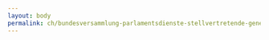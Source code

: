 ```yaml
---
layout: body
permalink: ch/bundesversammlung-parlamentsdienste-stellvertretende-generalsekretaerin-aufsichtskommissionen-und-delegationen-sekretariat-der-parlamentarischen-aufsicht-ueber-finanzen-und-alptransit-spfa/
---
```


